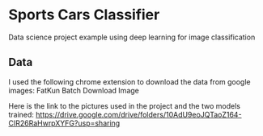 # Sports Cars Classifier

Data science project example using deep learning for image classification

## Data
I used the following chrome extension to download the data from google images: FatKun Batch Download Image

Here is the link to the pictures used in the project and the two models trained:
https://drive.google.com/drive/folders/10AdU9eoJQTaoZ164-CIR26RaHwrpXYFG?usp=sharing
